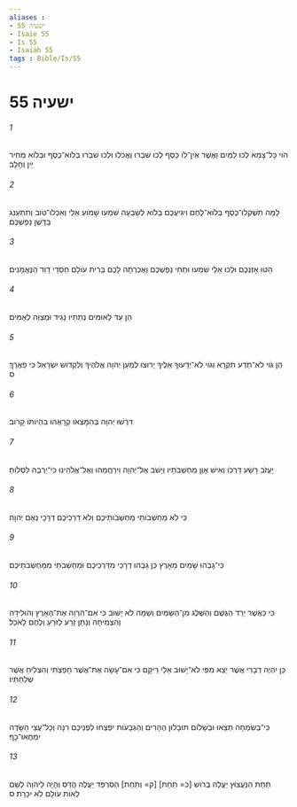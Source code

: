 ```yaml
---
aliases : 
- ישעיה 55
- Isaïe 55
- Is 55
- Isaiah 55
tags : Bible/Is/55
---
```


# ישעיה 55

###### 1
הֹוי כָּל־צָמֵא לְכוּ לַמַּיִם וַאֲשֶׁר אֵין־לֹו כָּסֶף לְכוּ שִׁבְרוּ וֶאֱכֹלוּ וּלְכוּ שִׁבְרוּ בְּלֹוא־כֶסֶף וּבְלֹוא מְחִיר יַיִן וְחָלָב׃
###### 2
לָמָּה תִשְׁקְלוּ־כֶסֶף בְּלֹוא־לֶחֶם וִיגִיעֲכֶם בְּלֹוא לְשָׂבְעָה שִׁמְעוּ שָׁמֹועַ אֵלַי וְאִכְלוּ־טֹוב וְתִתְעַנַּג בַּדֶּשֶׁן נַפְשְׁכֶם׃
###### 3
הַטּוּ אָזְנְכֶם וּלְכוּ אֵלַי שִׁמְעוּ וּתְחִי נַפְשְׁכֶם וְאֶכְרְתָה לָכֶם בְּרִית עֹולָם חַסְדֵי דָוִד הַנֶּאֱמָנִים׃
###### 4
הֵן עֵד לְאוּמִּים נְתַתִּיו נָגִיד וּמְצַוֵּה לְאֻמִּים׃
###### 5
הֵן גֹּוי לֹא־תֵדַע תִּקְרָא וְגֹוי לֹא־יְדָעוּךָ אֵלֶיךָ יָרוּצוּ לְמַעַן יְהוָה אֱלֹהֶיךָ וְלִקְדֹושׁ יִשְׂרָאֵל כִּי פֵאֲרָךְ׃ ס
###### 6
דִּרְשׁוּ יְהוָה בְּהִמָּצְאֹו קְרָאֻהוּ בִּהְיֹותֹו קָרֹוב׃
###### 7
יַעֲזֹב רָשָׁע דַּרְכֹּו וְאִישׁ אָוֶן מַחְשְׁבֹתָיו וְיָשֹׁב אֶל־יְהוָה וִירַחֲמֵהוּ וְאֶל־אֱלֹהֵינוּ כִּי־יַרְבֶּה לִסְלֹוחַ׃
###### 8
כִּי לֹא מַחְשְׁבֹותַי מַחְשְׁבֹותֵיכֶם וְלֹא דַרְכֵיכֶם דְּרָכָי נְאֻם יְהוָה׃
###### 9
כִּי־גָבְהוּ שָׁמַיִם מֵאָרֶץ כֵּן גָּבְהוּ דְרָכַי מִדַּרְכֵיכֶם וּמַחְשְׁבֹתַי מִמַּחְשְׁבֹתֵיכֶם׃
###### 10
כִּי כַּאֲשֶׁר יֵרֵד הַגֶּשֶׁם וְהַשֶּׁלֶג מִן־הַשָּׁמַיִם וְשָׁמָּה לֹא יָשׁוּב כִּי אִם־הִרְוָה אֶת־הָאָרֶץ וְהֹולִידָהּ וְהִצְמִיחָהּ וְנָתַן זֶרַע לַזֹּרֵעַ וְלֶחֶם לָאֹכֵל׃
###### 11
כֵּן יִהְיֶה דְבָרִי אֲשֶׁר יֵצֵא מִפִּי לֹא־יָשׁוּב אֵלַי רֵיקָם כִּי אִם־עָשָׂה אֶת־אֲשֶׁר חָפַצְתִּי וְהִצְלִיחַ אֲשֶׁר שְׁלַחְתִּיו׃
###### 12
כִּי־בְשִׂמְחָה תֵצֵאוּ וּבְשָׁלֹום תּוּבָלוּן הֶהָרִים וְהַגְּבָעֹות יִפְצְחוּ לִפְנֵיכֶם רִנָּה וְכָל־עֲצֵי הַשָּׂדֶה יִמְחֲאוּ־כָף׃
###### 13
תַּחַת הַנַּעֲצוּץ יַעֲלֶה בְרֹושׁ [כ= תַחַת] [ק= וְתַחַת] הַסִּרְפַּד יַעֲלֶה הֲדַס וְהָיָה לַיהוָה לְשֵׁם לְאֹות עֹולָם לֹא יִכָּרֵת׃ ס

